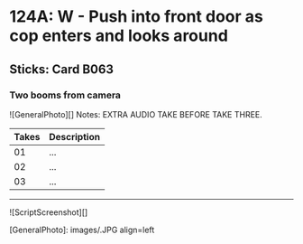 # 124A: W - Push into front door as cop enters and looks around

## Sticks: Card B063

### Two booms from camera

![GeneralPhoto][]
Notes: EXTRA AUDIO TAKE BEFORE TAKE THREE.

| Takes | Description |
|:---|:----|
| 01 | ... |
| 02 | ... |
| 03 | ... |

----

![ScriptScreenshot][]


[GeneralPhoto]:  images/.JPG align=left
